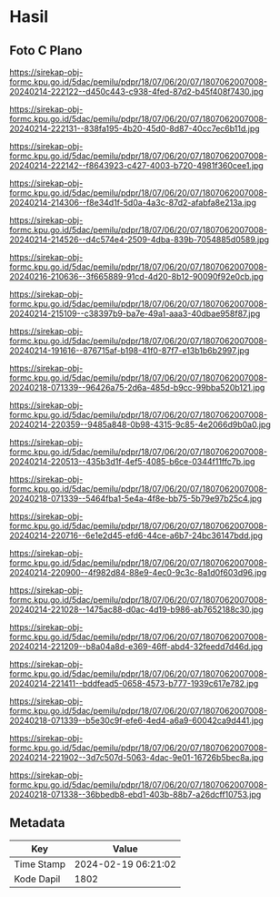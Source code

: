 # Hasil

## Foto C Plano

https://sirekap-obj-formc.kpu.go.id/5dac/pemilu/pdpr/18/07/06/20/07/1807062007008-20240214-222122--d450c443-c938-4fed-87d2-b45f408f7430.jpg

https://sirekap-obj-formc.kpu.go.id/5dac/pemilu/pdpr/18/07/06/20/07/1807062007008-20240214-222131--838fa195-4b20-45d0-8d87-40cc7ec6b11d.jpg

https://sirekap-obj-formc.kpu.go.id/5dac/pemilu/pdpr/18/07/06/20/07/1807062007008-20240214-222142--f8643923-c427-4003-b720-4981f360cee1.jpg

https://sirekap-obj-formc.kpu.go.id/5dac/pemilu/pdpr/18/07/06/20/07/1807062007008-20240214-214306--f8e34d1f-5d0a-4a3c-87d2-afabfa8e213a.jpg

https://sirekap-obj-formc.kpu.go.id/5dac/pemilu/pdpr/18/07/06/20/07/1807062007008-20240214-214526--d4c574e4-2509-4dba-839b-7054885d0589.jpg

https://sirekap-obj-formc.kpu.go.id/5dac/pemilu/pdpr/18/07/06/20/07/1807062007008-20240216-210636--3f665889-91cd-4d20-8b12-90090f92e0cb.jpg

https://sirekap-obj-formc.kpu.go.id/5dac/pemilu/pdpr/18/07/06/20/07/1807062007008-20240214-215109--c38397b9-ba7e-49a1-aaa3-40dbae958f87.jpg

https://sirekap-obj-formc.kpu.go.id/5dac/pemilu/pdpr/18/07/06/20/07/1807062007008-20240214-191616--876715af-b198-41f0-87f7-e13b1b6b2997.jpg

https://sirekap-obj-formc.kpu.go.id/5dac/pemilu/pdpr/18/07/06/20/07/1807062007008-20240218-071339--96426a75-2d6a-485d-b9cc-99bba520b121.jpg

https://sirekap-obj-formc.kpu.go.id/5dac/pemilu/pdpr/18/07/06/20/07/1807062007008-20240214-220359--9485a848-0b98-4315-9c85-4e2066d9b0a0.jpg

https://sirekap-obj-formc.kpu.go.id/5dac/pemilu/pdpr/18/07/06/20/07/1807062007008-20240214-220513--435b3d1f-4ef5-4085-b6ce-0344f11ffc7b.jpg

https://sirekap-obj-formc.kpu.go.id/5dac/pemilu/pdpr/18/07/06/20/07/1807062007008-20240218-071339--5464fba1-5e4a-4f8e-bb75-5b79e97b25c4.jpg

https://sirekap-obj-formc.kpu.go.id/5dac/pemilu/pdpr/18/07/06/20/07/1807062007008-20240214-220716--6e1e2d45-efd6-44ce-a6b7-24bc36147bdd.jpg

https://sirekap-obj-formc.kpu.go.id/5dac/pemilu/pdpr/18/07/06/20/07/1807062007008-20240214-220900--4f982d84-88e9-4ec0-9c3c-8a1d0f603d96.jpg

https://sirekap-obj-formc.kpu.go.id/5dac/pemilu/pdpr/18/07/06/20/07/1807062007008-20240214-221028--1475ac88-d0ac-4d19-b986-ab7652188c30.jpg

https://sirekap-obj-formc.kpu.go.id/5dac/pemilu/pdpr/18/07/06/20/07/1807062007008-20240214-221209--b8a04a8d-e369-46ff-abd4-32feedd7d46d.jpg

https://sirekap-obj-formc.kpu.go.id/5dac/pemilu/pdpr/18/07/06/20/07/1807062007008-20240214-221411--bddfead5-0658-4573-b777-1939c617e782.jpg

https://sirekap-obj-formc.kpu.go.id/5dac/pemilu/pdpr/18/07/06/20/07/1807062007008-20240218-071339--b5e30c9f-efe6-4ed4-a6a9-60042ca9d441.jpg

https://sirekap-obj-formc.kpu.go.id/5dac/pemilu/pdpr/18/07/06/20/07/1807062007008-20240214-221902--3d7c507d-5063-4dac-9e01-16726b5bec8a.jpg

https://sirekap-obj-formc.kpu.go.id/5dac/pemilu/pdpr/18/07/06/20/07/1807062007008-20240218-071338--36bbedb8-ebd1-403b-88b7-a26dcff10753.jpg


## Metadata

| Key        | Value               |
| ---------- | ------------------- |
| Time Stamp | 2024-02-19 06:21:02 |
| Kode Dapil | 1802                |



